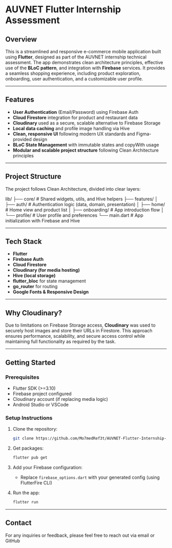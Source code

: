 # AUVNET Flutter Internship Assessment

## Overview

This is a streamlined and responsive e-commerce mobile application built using **Flutter**, designed as part of the AUVNET internship technical assessment. The app demonstrates clean architecture principles, effective use of the **BLoC pattern**, and integration with **Firebase** services. It provides a seamless shopping experience, including product exploration, onboarding, user authentication, and a customizable user profile.

---

## Features

- **User Authentication** (Email/Password) using Firebase Auth  
- **Cloud Firestore** integration for product and restaurant data  
- **Cloudinary** used as a secure, scalable alternative to Firebase Storage  
- **Local data caching** and profile image handling via Hive  
- **Clean, responsive UI** following modern UX standards and Figma-provided design  
- **BLoC State Management** with immutable states and copyWith usage  
- **Modular and scalable project structure** following Clean Architecture principles  

---

## Project Structure

The project follows Clean Architecture, divided into clear layers:

lib/
├── core/ # Shared widgets, utils, and Hive helpers
├── features/
│ ├── auth/ # Authentication logic (data, domain, presentation)
│ ├── home/ # Home view and product list
│ ├── onboarding/ # App introduction flow
│ └── profile/ # User profile and preferences
└── main.dart # App initialization with Firebase and Hive

---

## Tech Stack

- **Flutter**  
- **Firebase Auth**  
- **Cloud Firestore**  
- **Cloudinary (for media hosting)**  
- **Hive (local storage)**  
- **flutter_bloc** for state management  
- **go_router** for routing  
- **Google Fonts & Responsive Design**

---

## Why Cloudinary?

Due to limitations on Firebase Storage access, **Cloudinary** was used to securely host images and store their URLs in Firestore. This approach ensures performance, scalability, and secure access control while maintaining full functionality as required by the task.

---

## Getting Started

### Prerequisites

- Flutter SDK (>=3.10)  
- Firebase project configured  
- Cloudinary account (if replacing media logic)  
- Android Studio or VSCode  

### Setup Instructions

1. Clone the repository:
   ```bash
   git clone https://github.com/Mo7medRef3t/AUVNET-Flutter-Internship-Assessment.git
   ```

2. Get packages:
   ```bash
   flutter pub get
   ```

3. Add your Firebase configuration:
   - Replace `firebase_options.dart` with your generated config (using FlutterFire CLI)

4. Run the app:
   ```bash
   flutter run
   ```

---

## Contact

For any inquiries or feedback, please feel free to reach out via email or GitHub